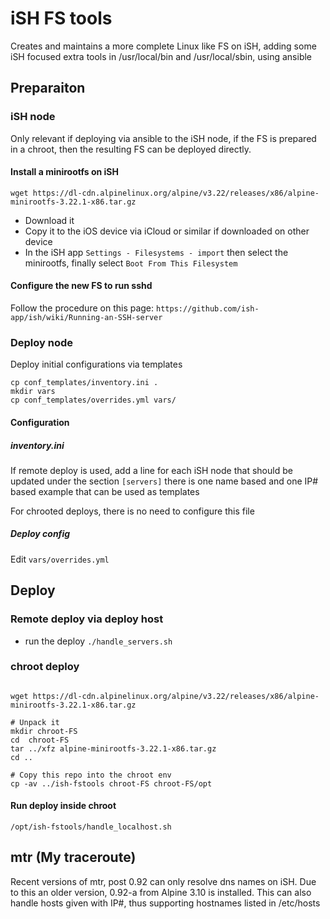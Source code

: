 # iSH FS tools

Creates and maintains a more complete Linux like FS on iSH, adding some iSH
focused extra tools in /usr/local/bin and /usr/local/sbin, using ansible

## Preparaiton

### iSH node

Only relevant if deploying via ansible to the iSH node, if the FS is prepared in a
chroot, then the resulting FS can be deployed directly.

#### Install a minirootfs on iSH

```shell
wget https://dl-cdn.alpinelinux.org/alpine/v3.22/releases/x86/alpine-minirootfs-3.22.1-x86.tar.gz
```

- Download it
- Copy it to the iOS device via iCloud or similar if downloaded on other device
- In the iSH app `Settings - Filesystems - import` then select the minirootfs,
  finally select `Boot From This Filesystem`

#### Configure the new FS to run sshd

Follow the procedure on this page: `https://github.com/ish-app/ish/wiki/Running-an-SSH-server`

### Deploy node

Deploy initial configurations via templates

```shell
cp conf_templates/inventory.ini .
mkdir vars
cp conf_templates/overrides.yml vars/
```

#### Configuration

##### inventory.ini

If remote deploy is used, add a line for each iSH node that should be updated under
the section `[servers]` there is one name based and one IP# based example that
can be used as templates

For chrooted deploys, there is no need to configure this file

##### Deploy config

Edit `vars/overrides.yml`

## Deploy

### Remote deploy via deploy host

- run the deploy `./handle_servers.sh`

### chroot deploy

```shell

wget https://dl-cdn.alpinelinux.org/alpine/v3.22/releases/x86/alpine-minirootfs-3.22.1-x86.tar.gz

# Unpack it
mkdir chroot-FS
cd  chroot-FS
tar ../xfz alpine-minirootfs-3.22.1-x86.tar.gz
cd ..

# Copy this repo into the chroot env
cp -av ../ish-fstools chroot-FS chroot-FS/opt
```

#### Run deploy inside chroot

`/opt/ish-fstools/handle_localhost.sh`

## mtr (My traceroute)

Recent versions of mtr, post 0.92 can only resolve dns names on iSH. Due to this
an older version, 0.92-a from Alpine 3.10 is installed. This can also handle
hosts given with IP#, thus supporting hostnames listed in /etc/hosts
